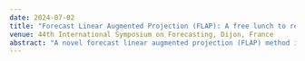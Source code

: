 ```yaml
---
date: 2024-07-02
title: "Forecast Linear Augmented Projection (FLAP): A free lunch to reduce forecast error variance"
venue: 44th International Symposium on Forecasting, Dijon, France
abstract: "A novel forecast linear augmented projection (FLAP) method is introduced, which reduces the forecast error variance of any unbiased multivariate forecast without introducing bias. The method first constructs new component series which are linear combinations of the original series. Forecasts are then generated for both the original and component series. Finally, the full vector of forecasts is projected onto a linear subspace where the constraints implied by the combination weights hold. It is proven that the trace of the forecast error variance is non-increasing with the number of components, and mild conditions are established for which it is strictly decreasing. It is also shown that the proposed method achieves maximum forecast error variance reduction among linear projection methods. The theoretical results are validated through simulations and two empirical applications based on Australian tourism and FRED-MD data. Notably, using FLAP with Principal Component Analysis (PCA) to construct the new series leads to substantial forecast error variance reduction."
---
```


